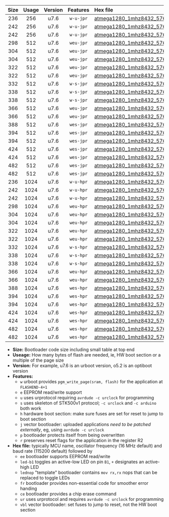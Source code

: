 |Size|Usage|Version|Features|Hex file|
|:-:|:-:|:-:|:-:|:--|
|236|256|u7.6|`w-u-jpr`|[atmega1280_1mhz8432_57600bps_ur_vbl.hex](https://raw.githubusercontent.com/stefanrueger/urboot/main/atmega1280_1mhz8432_57600bps_ur_vbl.hex)|
|242|256|u7.6|`w-u-jpr`|[atmega1280_1mhz8432_57600bps_led+b7_ur_vbl.hex](https://raw.githubusercontent.com/stefanrueger/urboot/main/atmega1280_1mhz8432_57600bps_led+b7_ur_vbl.hex)|
|242|256|u7.6|`w-u-jpr`|[atmega1280_1mhz8432_57600bps_lednop_ur_vbl.hex](https://raw.githubusercontent.com/stefanrueger/urboot/main/atmega1280_1mhz8432_57600bps_lednop_ur_vbl.hex)|
|298|512|u7.6|`weu-jpr`|[atmega1280_1mhz8432_57600bps_ee_ur_vbl.hex](https://raw.githubusercontent.com/stefanrueger/urboot/main/atmega1280_1mhz8432_57600bps_ee_ur_vbl.hex)|
|304|512|u7.6|`weu-jpr`|[atmega1280_1mhz8432_57600bps_ee_led+b7_ur_vbl.hex](https://raw.githubusercontent.com/stefanrueger/urboot/main/atmega1280_1mhz8432_57600bps_ee_led+b7_ur_vbl.hex)|
|304|512|u7.6|`weu-jpr`|[atmega1280_1mhz8432_57600bps_ee_lednop_ur_vbl.hex](https://raw.githubusercontent.com/stefanrueger/urboot/main/atmega1280_1mhz8432_57600bps_ee_lednop_ur_vbl.hex)|
|322|512|u7.6|`weu-jpr`|[atmega1280_1mhz8432_57600bps_ee_led+b7_fr_ur_vbl.hex](https://raw.githubusercontent.com/stefanrueger/urboot/main/atmega1280_1mhz8432_57600bps_ee_led+b7_fr_ur_vbl.hex)|
|322|512|u7.6|`weu-jpr`|[atmega1280_1mhz8432_57600bps_ee_lednop_fr_ur_vbl.hex](https://raw.githubusercontent.com/stefanrueger/urboot/main/atmega1280_1mhz8432_57600bps_ee_lednop_fr_ur_vbl.hex)|
|332|512|u7.6|`w-s-jpr`|[atmega1280_1mhz8432_57600bps_vbl.hex](https://raw.githubusercontent.com/stefanrueger/urboot/main/atmega1280_1mhz8432_57600bps_vbl.hex)|
|338|512|u7.6|`w-s-jpr`|[atmega1280_1mhz8432_57600bps_led+b7_vbl.hex](https://raw.githubusercontent.com/stefanrueger/urboot/main/atmega1280_1mhz8432_57600bps_led+b7_vbl.hex)|
|338|512|u7.6|`w-s-jpr`|[atmega1280_1mhz8432_57600bps_lednop_vbl.hex](https://raw.githubusercontent.com/stefanrueger/urboot/main/atmega1280_1mhz8432_57600bps_lednop_vbl.hex)|
|366|512|u7.6|`weu-jpr`|[atmega1280_1mhz8432_57600bps_ee_led+b7_fr_ce_ur_vbl.hex](https://raw.githubusercontent.com/stefanrueger/urboot/main/atmega1280_1mhz8432_57600bps_ee_led+b7_fr_ce_ur_vbl.hex)|
|366|512|u7.6|`weu-jpr`|[atmega1280_1mhz8432_57600bps_ee_lednop_fr_ce_ur_vbl.hex](https://raw.githubusercontent.com/stefanrueger/urboot/main/atmega1280_1mhz8432_57600bps_ee_lednop_fr_ce_ur_vbl.hex)|
|388|512|u7.6|`wes-jpr`|[atmega1280_1mhz8432_57600bps_ee_vbl.hex](https://raw.githubusercontent.com/stefanrueger/urboot/main/atmega1280_1mhz8432_57600bps_ee_vbl.hex)|
|394|512|u7.6|`wes-jpr`|[atmega1280_1mhz8432_57600bps_ee_led+b7_vbl.hex](https://raw.githubusercontent.com/stefanrueger/urboot/main/atmega1280_1mhz8432_57600bps_ee_led+b7_vbl.hex)|
|394|512|u7.6|`wes-jpr`|[atmega1280_1mhz8432_57600bps_ee_lednop_vbl.hex](https://raw.githubusercontent.com/stefanrueger/urboot/main/atmega1280_1mhz8432_57600bps_ee_lednop_vbl.hex)|
|424|512|u7.6|`wes-jpr`|[atmega1280_1mhz8432_57600bps_ee_led+b7_fr_vbl.hex](https://raw.githubusercontent.com/stefanrueger/urboot/main/atmega1280_1mhz8432_57600bps_ee_led+b7_fr_vbl.hex)|
|424|512|u7.6|`wes-jpr`|[atmega1280_1mhz8432_57600bps_ee_lednop_fr_vbl.hex](https://raw.githubusercontent.com/stefanrueger/urboot/main/atmega1280_1mhz8432_57600bps_ee_lednop_fr_vbl.hex)|
|482|512|u7.6|`wes-jpr`|[atmega1280_1mhz8432_57600bps_ee_led+b7_fr_ce_vbl.hex](https://raw.githubusercontent.com/stefanrueger/urboot/main/atmega1280_1mhz8432_57600bps_ee_led+b7_fr_ce_vbl.hex)|
|482|512|u7.6|`wes-jpr`|[atmega1280_1mhz8432_57600bps_ee_lednop_fr_ce_vbl.hex](https://raw.githubusercontent.com/stefanrueger/urboot/main/atmega1280_1mhz8432_57600bps_ee_lednop_fr_ce_vbl.hex)|
|236|1024|u7.6|`w-u-hpr`|[atmega1280_1mhz8432_57600bps_ur.hex](https://raw.githubusercontent.com/stefanrueger/urboot/main/atmega1280_1mhz8432_57600bps_ur.hex)|
|242|1024|u7.6|`w-u-hpr`|[atmega1280_1mhz8432_57600bps_led+b7_ur.hex](https://raw.githubusercontent.com/stefanrueger/urboot/main/atmega1280_1mhz8432_57600bps_led+b7_ur.hex)|
|242|1024|u7.6|`w-u-hpr`|[atmega1280_1mhz8432_57600bps_lednop_ur.hex](https://raw.githubusercontent.com/stefanrueger/urboot/main/atmega1280_1mhz8432_57600bps_lednop_ur.hex)|
|298|1024|u7.6|`weu-hpr`|[atmega1280_1mhz8432_57600bps_ee_ur.hex](https://raw.githubusercontent.com/stefanrueger/urboot/main/atmega1280_1mhz8432_57600bps_ee_ur.hex)|
|304|1024|u7.6|`weu-hpr`|[atmega1280_1mhz8432_57600bps_ee_led+b7_ur.hex](https://raw.githubusercontent.com/stefanrueger/urboot/main/atmega1280_1mhz8432_57600bps_ee_led+b7_ur.hex)|
|304|1024|u7.6|`weu-hpr`|[atmega1280_1mhz8432_57600bps_ee_lednop_ur.hex](https://raw.githubusercontent.com/stefanrueger/urboot/main/atmega1280_1mhz8432_57600bps_ee_lednop_ur.hex)|
|322|1024|u7.6|`weu-hpr`|[atmega1280_1mhz8432_57600bps_ee_led+b7_fr_ur.hex](https://raw.githubusercontent.com/stefanrueger/urboot/main/atmega1280_1mhz8432_57600bps_ee_led+b7_fr_ur.hex)|
|322|1024|u7.6|`weu-hpr`|[atmega1280_1mhz8432_57600bps_ee_lednop_fr_ur.hex](https://raw.githubusercontent.com/stefanrueger/urboot/main/atmega1280_1mhz8432_57600bps_ee_lednop_fr_ur.hex)|
|332|1024|u7.6|`w-s-hpr`|[atmega1280_1mhz8432_57600bps.hex](https://raw.githubusercontent.com/stefanrueger/urboot/main/atmega1280_1mhz8432_57600bps.hex)|
|338|1024|u7.6|`w-s-hpr`|[atmega1280_1mhz8432_57600bps_led+b7.hex](https://raw.githubusercontent.com/stefanrueger/urboot/main/atmega1280_1mhz8432_57600bps_led+b7.hex)|
|338|1024|u7.6|`w-s-hpr`|[atmega1280_1mhz8432_57600bps_lednop.hex](https://raw.githubusercontent.com/stefanrueger/urboot/main/atmega1280_1mhz8432_57600bps_lednop.hex)|
|366|1024|u7.6|`weu-hpr`|[atmega1280_1mhz8432_57600bps_ee_led+b7_fr_ce_ur.hex](https://raw.githubusercontent.com/stefanrueger/urboot/main/atmega1280_1mhz8432_57600bps_ee_led+b7_fr_ce_ur.hex)|
|366|1024|u7.6|`weu-hpr`|[atmega1280_1mhz8432_57600bps_ee_lednop_fr_ce_ur.hex](https://raw.githubusercontent.com/stefanrueger/urboot/main/atmega1280_1mhz8432_57600bps_ee_lednop_fr_ce_ur.hex)|
|388|1024|u7.6|`wes-hpr`|[atmega1280_1mhz8432_57600bps_ee.hex](https://raw.githubusercontent.com/stefanrueger/urboot/main/atmega1280_1mhz8432_57600bps_ee.hex)|
|394|1024|u7.6|`wes-hpr`|[atmega1280_1mhz8432_57600bps_ee_led+b7.hex](https://raw.githubusercontent.com/stefanrueger/urboot/main/atmega1280_1mhz8432_57600bps_ee_led+b7.hex)|
|394|1024|u7.6|`wes-hpr`|[atmega1280_1mhz8432_57600bps_ee_lednop.hex](https://raw.githubusercontent.com/stefanrueger/urboot/main/atmega1280_1mhz8432_57600bps_ee_lednop.hex)|
|424|1024|u7.6|`wes-hpr`|[atmega1280_1mhz8432_57600bps_ee_led+b7_fr.hex](https://raw.githubusercontent.com/stefanrueger/urboot/main/atmega1280_1mhz8432_57600bps_ee_led+b7_fr.hex)|
|424|1024|u7.6|`wes-hpr`|[atmega1280_1mhz8432_57600bps_ee_lednop_fr.hex](https://raw.githubusercontent.com/stefanrueger/urboot/main/atmega1280_1mhz8432_57600bps_ee_lednop_fr.hex)|
|482|1024|u7.6|`wes-hpr`|[atmega1280_1mhz8432_57600bps_ee_led+b7_fr_ce.hex](https://raw.githubusercontent.com/stefanrueger/urboot/main/atmega1280_1mhz8432_57600bps_ee_led+b7_fr_ce.hex)|
|482|1024|u7.6|`wes-hpr`|[atmega1280_1mhz8432_57600bps_ee_lednop_fr_ce.hex](https://raw.githubusercontent.com/stefanrueger/urboot/main/atmega1280_1mhz8432_57600bps_ee_lednop_fr_ce.hex)|

- **Size:** Bootloader code size including small table at top end
- **Useage:** How many bytes of flash are needed, ie, HW boot section or a multiple of the page size
- **Version:** For example, u7.6 is an urboot version, o5.2 is an optiboot version
- **Features:**
  + `w` urboot provides `pgm_write_page(sram, flash)` for the application at `FLASHEND-4+1`
  + `e` EEPROM read/write support
  + `u` uses urprotocol requiring `avrdude -c urclock` for programming
  + `s` uses skeleton of STK500v1 protocol; `-c urclock` and `-c arduino` both work
  + `h` hardware boot section: make sure fuses are set for reset to jump to boot section
  + `j` vector bootloader: uploaded applications *need to be patched externally*, eg, using `avrdude -c urclock`
  + `p` bootloader protects itself from being overwritten
  + `r` preserves reset flags for the application in the register R2
- **Hex file:** typically MCU name, oscillator frequency (16 MHz default) and baud rate (115200 default) followed by
  + `ee` bootloader supports EEPROM read/write
  + `led-b1` toggles an active-low LED on pin `B1`, `+` designates an active-high LED
  + `lednop` "template" bootloader contains `mov rx,rx` nops that can be replaced to toggle LEDs
  + `fr` bootloader provides non-essential code for smoother error handing
  + `ce` bootloader provides a chip erase command
  + `ur` uses urprotocol and requires `avrdude -c urclock` for programming
  + `vbl` vector bootloader: set fuses to jump to reset, not the HW boot section
